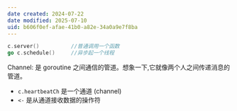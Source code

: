```yaml
---
date created: 2024-07-22
date modified: 2025-07-10
uid: b606f0ef-afae-41b0-a82e-34a0a9e7f8ba
---
```

```go
c.server()          //普通调用一个函数
go c.schedule()     //异步起一个线程
```

Channel: 是 goroutine 之间通信的管道。想象一下,它就像两个人之间传递消息的管道。

- `c.heartbeatCh` 是一个通道 (channel)
- `<-` 是从通道接收数据的操作符
